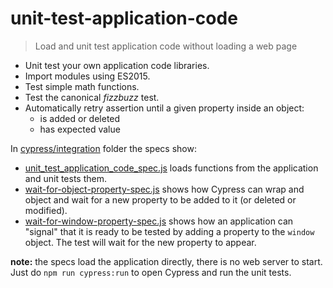 # unit-test-application-code
> Load and unit test application code without loading a web page

- Unit test your own application code libraries.
- Import modules using ES2015.
- Test simple math functions.
- Test the canonical *fizzbuzz* test.
- Automatically retry assertion until a given property inside an object:
  * is added or deleted
  * has expected value

In [cypress/integration](cypress/integration) folder the specs show:

- [unit_test_application_code_spec.js](cypress/integration/unit_test_application_code_spec.js) loads functions from the application and unit tests them.
- [wait-for-object-property-spec.js](cypress/integration/wait-for-object-property-spec.js) shows how Cypress can wrap and object and wait for a new property to be added to it (or deleted or modified).
- [wait-for-window-property-spec.js](cypress/integration/wait-for-window-property-spec.js) shows how an application can "signal" that it is ready to be tested by adding a property to the `window` object. The test will wait for the new property to appear.

**note:** the specs load the application directly, there is no web server to start. Just do `npm run cypress:run` to open Cypress and run the unit tests.

